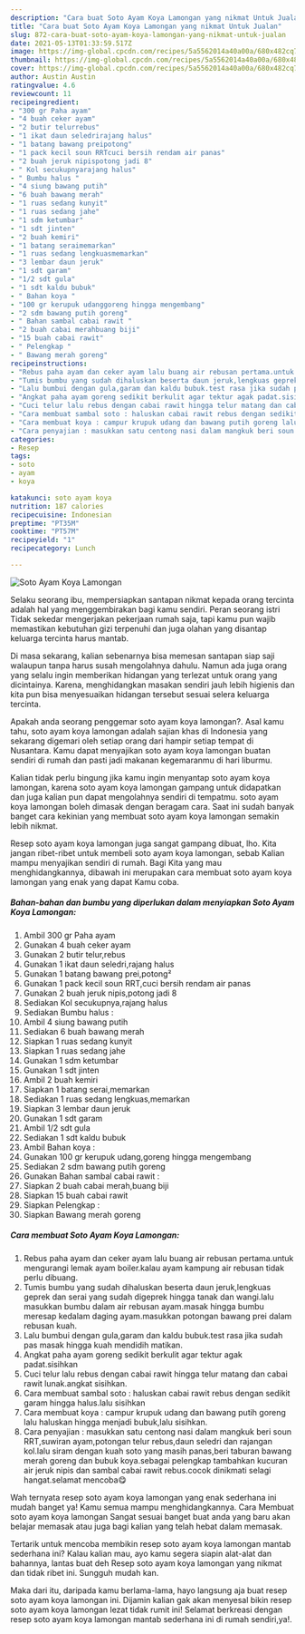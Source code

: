 ```yaml
---
description: "Cara buat Soto Ayam Koya Lamongan yang nikmat Untuk Jualan"
title: "Cara buat Soto Ayam Koya Lamongan yang nikmat Untuk Jualan"
slug: 872-cara-buat-soto-ayam-koya-lamongan-yang-nikmat-untuk-jualan
date: 2021-05-13T01:33:59.517Z
image: https://img-global.cpcdn.com/recipes/5a5562014a40a00a/680x482cq70/soto-ayam-koya-lamongan-foto-resep-utama.jpg
thumbnail: https://img-global.cpcdn.com/recipes/5a5562014a40a00a/680x482cq70/soto-ayam-koya-lamongan-foto-resep-utama.jpg
cover: https://img-global.cpcdn.com/recipes/5a5562014a40a00a/680x482cq70/soto-ayam-koya-lamongan-foto-resep-utama.jpg
author: Austin Austin
ratingvalue: 4.6
reviewcount: 11
recipeingredient:
- "300 gr Paha ayam"
- "4 buah ceker ayam"
- "2 butir telurrebus"
- "1 ikat daun seledrirajang halus"
- "1 batang bawang preipotong"
- "1 pack kecil soun RRTcuci bersih rendam air panas"
- "2 buah jeruk nipispotong jadi 8"
- " Kol secukupnyarajang halus"
- " Bumbu halus "
- "4 siung bawang putih"
- "6 buah bawang merah"
- "1 ruas sedang kunyit"
- "1 ruas sedang jahe"
- "1 sdm ketumbar"
- "1 sdt jinten"
- "2 buah kemiri"
- "1 batang seraimemarkan"
- "1 ruas sedang lengkuasmemarkan"
- "3 lembar daun jeruk"
- "1 sdt garam"
- "1/2 sdt gula"
- "1 sdt kaldu bubuk"
- " Bahan koya "
- "100 gr kerupuk udanggoreng hingga mengembang"
- "2 sdm bawang putih goreng"
- " Bahan sambal cabai rawit "
- "2 buah cabai merahbuang biji"
- "15 buah cabai rawit"
- " Pelengkap "
- " Bawang merah goreng"
recipeinstructions:
- "Rebus paha ayam dan ceker ayam lalu buang air rebusan pertama.untuk mengurangi lemak ayam boiler.kalau ayam kampung air rebusan tidak perlu dibuang."
- "Tumis bumbu yang sudah dihaluskan beserta daun jeruk,lengkuas geprek dan serai yang sudah digeprek hingga tanak dan wangi.lalu masukkan bumbu dalam air rebusan ayam.masak hingga bumbu meresap kedalam daging ayam.masukkan potongan bawang prei dalam rebusan kuah."
- "Lalu bumbui dengan gula,garam dan kaldu bubuk.test rasa jika sudah pas masak hingga kuah mendidih matikan."
- "Angkat paha ayam goreng sedikit berkulit agar tektur agak padat.sisihkan"
- "Cuci telur lalu rebus dengan cabai rawit hingga telur matang dan cabai rawit lunak.angkat sisihkan."
- "Cara membuat sambal soto : haluskan cabai rawit rebus dengan sedikit garam hingga halus.lalu sisihkan"
- "Cara membuat koya : campur krupuk udang dan bawang putih goreng lalu haluskan hingga menjadi bubuk,lalu sisihkan."
- "Cara penyajian : masukkan satu centong nasi dalam mangkuk beri soun RRT,suwiran ayam,potongan telur rebus,daun seledri dan rajangan kol.lalu siram dengan kuah soto yang masih panas,beri taburan bawang merah goreng dan bubuk koya.sebagai pelengkap tambahkan kucuran air jeruk nipis dan sambal cabai rawit rebus.cocok dinikmati selagi hangat.selamat mencoba😋"
categories:
- Resep
tags:
- soto
- ayam
- koya

katakunci: soto ayam koya 
nutrition: 187 calories
recipecuisine: Indonesian
preptime: "PT35M"
cooktime: "PT57M"
recipeyield: "1"
recipecategory: Lunch

---
```



![Soto Ayam Koya Lamongan](https://img-global.cpcdn.com/recipes/5a5562014a40a00a/680x482cq70/soto-ayam-koya-lamongan-foto-resep-utama.jpg)

Selaku seorang ibu, mempersiapkan santapan nikmat kepada orang tercinta adalah hal yang menggembirakan bagi kamu sendiri. Peran seorang istri Tidak sekedar mengerjakan pekerjaan rumah saja, tapi kamu pun wajib memastikan kebutuhan gizi terpenuhi dan juga olahan yang disantap keluarga tercinta harus mantab.

Di masa  sekarang, kalian sebenarnya bisa memesan santapan siap saji walaupun tanpa harus susah mengolahnya dahulu. Namun ada juga orang yang selalu ingin memberikan hidangan yang terlezat untuk orang yang dicintainya. Karena, menghidangkan masakan sendiri jauh lebih higienis dan kita pun bisa menyesuaikan hidangan tersebut sesuai selera keluarga tercinta. 



Apakah anda seorang penggemar soto ayam koya lamongan?. Asal kamu tahu, soto ayam koya lamongan adalah sajian khas di Indonesia yang sekarang digemari oleh setiap orang dari hampir setiap tempat di Nusantara. Kamu dapat menyajikan soto ayam koya lamongan buatan sendiri di rumah dan pasti jadi makanan kegemaranmu di hari liburmu.

Kalian tidak perlu bingung jika kamu ingin menyantap soto ayam koya lamongan, karena soto ayam koya lamongan gampang untuk didapatkan dan juga kalian pun dapat mengolahnya sendiri di tempatmu. soto ayam koya lamongan boleh dimasak dengan beragam cara. Saat ini sudah banyak banget cara kekinian yang membuat soto ayam koya lamongan semakin lebih nikmat.

Resep soto ayam koya lamongan juga sangat gampang dibuat, lho. Kita jangan ribet-ribet untuk membeli soto ayam koya lamongan, sebab Kalian mampu menyajikan sendiri di rumah. Bagi Kita yang mau menghidangkannya, dibawah ini merupakan cara membuat soto ayam koya lamongan yang enak yang dapat Kamu coba.

<!--inarticleads1-->

##### Bahan-bahan dan bumbu yang diperlukan dalam menyiapkan Soto Ayam Koya Lamongan:

1. Ambil 300 gr Paha ayam
1. Gunakan 4 buah ceker ayam
1. Gunakan 2 butir telur,rebus
1. Gunakan 1 ikat daun seledri,rajang halus
1. Gunakan 1 batang bawang prei,potong²
1. Gunakan 1 pack kecil soun RRT,cuci bersih rendam air panas
1. Gunakan 2 buah jeruk nipis,potong jadi 8
1. Sediakan  Kol secukupnya,rajang halus
1. Sediakan  Bumbu halus :
1. Ambil 4 siung bawang putih
1. Sediakan 6 buah bawang merah
1. Siapkan 1 ruas sedang kunyit
1. Siapkan 1 ruas sedang jahe
1. Gunakan 1 sdm ketumbar
1. Gunakan 1 sdt jinten
1. Ambil 2 buah kemiri
1. Siapkan 1 batang serai,memarkan
1. Sediakan 1 ruas sedang lengkuas,memarkan
1. Siapkan 3 lembar daun jeruk
1. Gunakan 1 sdt garam
1. Ambil 1/2 sdt gula
1. Sediakan 1 sdt kaldu bubuk
1. Ambil  Bahan koya :
1. Gunakan 100 gr kerupuk udang,goreng hingga mengembang
1. Sediakan 2 sdm bawang putih goreng
1. Gunakan  Bahan sambal cabai rawit :
1. Siapkan 2 buah cabai merah,buang biji
1. Siapkan 15 buah cabai rawit
1. Siapkan  Pelengkap :
1. Siapkan  Bawang merah goreng




<!--inarticleads2-->

##### Cara membuat Soto Ayam Koya Lamongan:

1. Rebus paha ayam dan ceker ayam lalu buang air rebusan pertama.untuk mengurangi lemak ayam boiler.kalau ayam kampung air rebusan tidak perlu dibuang.
1. Tumis bumbu yang sudah dihaluskan beserta daun jeruk,lengkuas geprek dan serai yang sudah digeprek hingga tanak dan wangi.lalu masukkan bumbu dalam air rebusan ayam.masak hingga bumbu meresap kedalam daging ayam.masukkan potongan bawang prei dalam rebusan kuah.
1. Lalu bumbui dengan gula,garam dan kaldu bubuk.test rasa jika sudah pas masak hingga kuah mendidih matikan.
1. Angkat paha ayam goreng sedikit berkulit agar tektur agak padat.sisihkan
1. Cuci telur lalu rebus dengan cabai rawit hingga telur matang dan cabai rawit lunak.angkat sisihkan.
1. Cara membuat sambal soto : haluskan cabai rawit rebus dengan sedikit garam hingga halus.lalu sisihkan
1. Cara membuat koya : campur krupuk udang dan bawang putih goreng lalu haluskan hingga menjadi bubuk,lalu sisihkan.
1. Cara penyajian : masukkan satu centong nasi dalam mangkuk beri soun RRT,suwiran ayam,potongan telur rebus,daun seledri dan rajangan kol.lalu siram dengan kuah soto yang masih panas,beri taburan bawang merah goreng dan bubuk koya.sebagai pelengkap tambahkan kucuran air jeruk nipis dan sambal cabai rawit rebus.cocok dinikmati selagi hangat.selamat mencoba😋




Wah ternyata resep soto ayam koya lamongan yang enak sederhana ini mudah banget ya! Kamu semua mampu menghidangkannya. Cara Membuat soto ayam koya lamongan Sangat sesuai banget buat anda yang baru akan belajar memasak atau juga bagi kalian yang telah hebat dalam memasak.

Tertarik untuk mencoba membikin resep soto ayam koya lamongan mantab sederhana ini? Kalau kalian mau, ayo kamu segera siapin alat-alat dan bahannya, lantas buat deh Resep soto ayam koya lamongan yang nikmat dan tidak ribet ini. Sungguh mudah kan. 

Maka dari itu, daripada kamu berlama-lama, hayo langsung aja buat resep soto ayam koya lamongan ini. Dijamin kalian gak akan menyesal bikin resep soto ayam koya lamongan lezat tidak rumit ini! Selamat berkreasi dengan resep soto ayam koya lamongan mantab sederhana ini di rumah sendiri,ya!.

